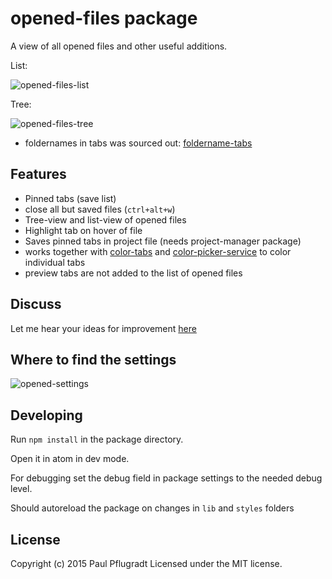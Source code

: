 # opened-files package

A view of all opened files and other useful additions.

List:

![opened-files-list](https://cloud.githubusercontent.com/assets/1881921/8344463/62cb82d4-1ae2-11e5-8dfe-991c09798d97.png)

Tree:

![opened-files-tree](https://cloud.githubusercontent.com/assets/1881921/8344445/0b957ac4-1ae2-11e5-9b51-e5619d780d6a.png)


 - foldernames in tabs was sourced out: [foldername-tabs](https://atom.io/packages/foldername-tabs)

## Features
 - Pinned tabs (save list)
 - close all but saved files (`ctrl+alt+w`)
 - Tree-view and list-view of opened files
 - Highlight tab on hover of file
 - Saves pinned tabs in project file (needs project-manager package)
 - works together with [color-tabs](https://atom.io/packages/color-tabs) and [color-picker-service](https://atom.io/packages/color-picker-service) to color individual tabs
 - preview tabs are not added to the list of opened files

## Discuss

Let me hear your ideas for improvement [here](https://discuss.atom.io/t/announce-opened-files)

## Where to find the settings

![opened-settings](https://cloud.githubusercontent.com/assets/1881921/8569100/457d7db2-2574-11e5-96b0-a6ed026090d7.png)

## Developing

Run `npm install` in the package directory.

Open it in atom in dev mode.

For debugging set the debug field in package settings to the needed debug level.

Should autoreload the package on changes in `lib` and `styles` folders

## License
Copyright (c) 2015 Paul Pflugradt
Licensed under the MIT license.
